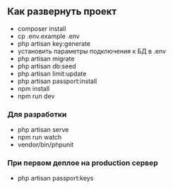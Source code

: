 ## Как развернуть проект

- composer install
- cp .env.example .env
- php artisan key:generate
- установить параметры подключения к БД в .env
- php artisan migrate
- php artisan db:seed
- php artisan limit:update
- php artisan passport:install
- npm install
- npm run dev


### Для разработки

- php artisan serve
- npm run watch
- vendor/bin/phpunit


### При первом деплое на production сервер
- php artisan passport:keys
